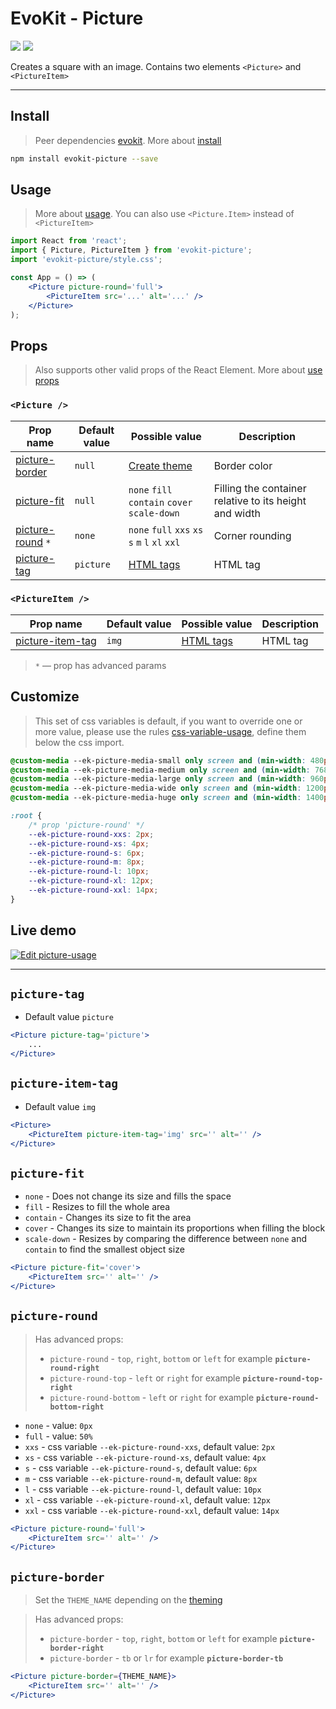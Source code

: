 [evokit]: /packages/evokit/
[CHANGELOG]: /packages/evokit-picture/CHANGELOG.md

[css-variable-usage]: //w3schools.com/css/css3_variables.asp
[html-all-tags]: //www.w3schools.com/tags/default.asp

[create_theme]: /docs/base/theme.md
[installation]: /docs/getting-started/installation.md
[quik-start]: /docs/getting-started/quick-start.md
[use-props]: /docs/getting-started/props.md

[picture-border]: #picture-border
[picture-fit]: #picture-fit
[picture-item-tag]: #picture-item-tag
[picture-round]: #picture-round
[picture-tag]: #picture-tag

# EvoKit - Picture

[![](https://img.shields.io/npm/v/evokit-picture.svg)](https://www.npmjs.com/package/evokit-picture)
[![](https://img.shields.io/badge/page-CHANGELOG-42b983)][CHANGELOG]

Creates a square with an image. Contains two elements `<Picture>` and `<PictureItem>`

---

## Install

> Peer dependencies [evokit]. More about [install][installation]

```bash
npm install evokit-picture --save
```

## Usage

> More about [usage][quik-start]. You can also use `<Picture.Item>` instead of `<PictureItem>`

```jsx
import React from 'react';
import { Picture, PictureItem } from 'evokit-picture';
import 'evokit-picture/style.css';

const App = () => (
    <Picture picture-round='full'>
        <PictureItem src='...' alt='...' />
    </Picture>
);
```

## Props

> Also supports other valid props of the React Element. More about [use props][use-props]

### `<Picture />`

| Prop name           | Default value | Possible value | Description |
|---------------------|---------------|----------------|-------------|
| [picture-border]    | `null`        | [Create theme][create_theme] | Border color |
| [picture-fit]       | `null`        | `none` `fill` `contain` `cover` `scale-down`    | Filling the container relative to its height and width |
| [picture-round] `*` | `none`        | `none` `full` `xxs` `xs` `s` `m` `l` `xl` `xxl` | Corner rounding |
| [picture-tag]       | `picture`     | [HTML tags][html-all-tags] | HTML tag    |

### `<PictureItem />`

| Prop name          | Default value | Possible value             | Description |
|--------------------|---------------|----------------------------|-------------|
| [picture-item-tag] | `img`         | [HTML tags][html-all-tags] | HTML tag    |

> `*` — prop has advanced params <br>

## Customize

> This set of css variables is default, if you want to override one or more value, please use the rules [css-variable-usage], define them below the css import.

```css
@custom-media --ek-picture-media-small only screen and (min-width: 480px);
@custom-media --ek-picture-media-medium only screen and (min-width: 768px);
@custom-media --ek-picture-media-large only screen and (min-width: 960px);
@custom-media --ek-picture-media-wide only screen and (min-width: 1200px);
@custom-media --ek-picture-media-huge only screen and (min-width: 1400px);

:root {
    /* prop 'picture-round' */
    --ek-picture-round-xxs: 2px;
    --ek-picture-round-xs: 4px;
    --ek-picture-round-s: 6px;
    --ek-picture-round-m: 8px;
    --ek-picture-round-l: 10px;
    --ek-picture-round-xl: 12px;
    --ek-picture-round-xxl: 14px;
}
```

## Live demo

[![Edit picture-usage](https://codesandbox.io/static/img/play-codesandbox.svg)](https://codesandbox.io/embed/pictureusage-q6brs?fontsize=14&runonclick=0 ':include :type=iframe width=100% height=500px')

---

## `picture-tag`

- Default value `picture`

```jsx
<Picture picture-tag='picture'>
    ...
</Picture>
```

## `picture-item-tag`

- Default value `img`

```jsx
<Picture>
    <PictureItem picture-item-tag='img' src='' alt='' />
</Picture>
```

## `picture-fit`

- `none` - Does not change its size and fills the space
- `fill` - Resizes to fill the whole area
- `contain` - Сhanges its size to fit the area
- `cover` - Сhanges its size to maintain its proportions when filling the block
- `scale-down` - Resizes by comparing the difference between `none` and` contain` to find the smallest object size

```jsx
<Picture picture-fit='cover'>
    <PictureItem src='' alt='' />
</Picture>
```

## `picture-round`

> Has advanced props:
> - `picture-round` - `top`, `right`, `bottom` or `left` for example **`picture-round-right`**
> - `picture-round-top` - `left` or `right` for example **`picture-round-top-right`**
> - `picture-round-bottom` - `left` or `right` for example **`picture-round-bottom-right`**

- `none` - value: `0px`
- `full` - value: `50%`
- `xxs` - css variable `--ek-picture-round-xxs`, default value: `2px`
- `xs` - css variable `--ek-picture-round-xs`, default value: `4px`
- `s` - css variable `--ek-picture-round-s`, default value: `6px`
- `m` - css variable `--ek-picture-round-m`, default value: `8px`
- `l` - css variable `--ek-picture-round-l`, default value: `10px`
- `xl` - css variable `--ek-picture-round-xl`, default value: `12px`
- `xxl` - css variable `--ek-picture-round-xxl`, default value: `14px`

```jsx
<Picture picture-round='full'>
    <PictureItem src='' alt='' />
</Picture>
```

## `picture-border`

> Set the `THEME_NAME` depending on the [theming][create_theme]

> Has advanced props:
> - `picture-border` - `top`, `right`, `bottom` or `left` for example **`picture-border-right`**
> - `picture-border` - `tb` or `lr` for example **`picture-border-tb`**

```jsx
<Picture picture-border={THEME_NAME}>
    <PictureItem src='' alt='' />
</Picture>
```

